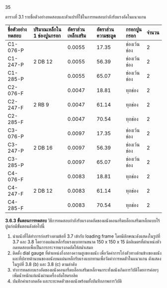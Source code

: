 35

ตารางที่ 3.1 รายชื่อตัวอย่างทดสอบและตัวแปรที่ใช้ในการทดสอบกำลังรับแรงอัดในแนวแกน

| ชื่อตัวอย่างทดสอบ | ปริมาณเหล็กใน 1 ช่องปูนกรอก | อัตราส่วนเหล็กเสริม | อัตราส่วนความชะลูด | กรอกปูนกรอก  | จำนวน |
|:----------------- |:--------------------------- |:------------------- |:------------------ |:------------ |:----- |
| C1-076-P          |                             | 0.0055              | 17.35              | ช่องเว้นช่อง | 2     |
| C1-247-P          | 2 DB 12                     | 0.0055              | 56.39              | ช่องเว้นช่อง | 2     |
| C1-285-P          |                             | 0.0055              | 65.07              | ช่องเว้นช่อง | 2     |
| C2-076-F          |                             | 0.0047              | 18.81              | ทุกช่อง      | 2     |
| C2-247-F          | 2 RB 9                      | 0.0047              | 61.14              | ทุกช่อง      | 2     |
| C2-285-F          |                             | 0.0047              | 70.54              | ทุกช่อง      | 2     |
| C3-076-P          |                             | 0.0097              | 17.35              | ช่องเว้นช่อง | 2     |
| C3-247-P          | 2 DB 16                     | 0.0097              | 56.39              | ช่องเว้นช่อง | 2     |
| C3-285-P          |                             | 0.0097              | 65.07              | ช่องเว้นช่อง | 2     |
| C4-076-F          |                             | 0.0083              | 18.81              | ทุกช่อง      | 2     |
| C4-247-F          | 2 DB 12                     | 0.0083              | 61.14              | ทุกช่อง      | 2     |
| C4-285-F          |                             | 0.0083              | 70.54              | ทุกช่อง      | 2     |

**3.6.3 ขั้นตอนการทดสอบ**
วิธีการทดสอบกำลังรับแรงกดอัดของผนังคอนกรีตบล็อกเสริมเหล็กแบบไร้ปูนก่อมีขั้นตอนดังต่อไปนี้

1. นำผนังที่ได้ทำการก่อสร้างตามข้อที่ 3.7 เข้ากับ loading frame โดยมีลักษณะดังแสดงในรูปที่ 3.7 และ 3.8 โดยวางแผ่นเหล็กรับแรงแบกทานขนาด 150 x 150 x 15 มิลลิเมตรที่ตำแหน่งหัวกดทดสอบเพื่อเป็นการกระจายแรงกดอัดให้สม่ำเสมอ
2. ติดตั้ง dial gauge ที่ตำแหน่งกึ่งกลางความสูงของผนัง เพื่อวัดค่าการโก่งตัวทางด้านข้างของผนัง และที่ปลายด้านบนของผนังบนแผ่นเหล็กรับแรงแบกทานเพื่อวัดค่าการหดตัวในแนวแกน ดังแสดงในรูปที่ 3.8 (b) และ 3.8 (c) ตามลำดับ
3. ทำการทดสอบแรงอัดของผนังคอนกรีตบล็อกเสริมเหล็กจนกระทั่งผนังเกิดการวิบัติโดยการค่อยๆ เพิ่มน้ำหนักแก่ผนังผ่านเครื่องอัดไฮดรอลิค
4. บันทึกค่าแรงกดอัด และระยะหดตัวของผนังพร้อมทั้งบันทึกภาพการวิบัติ
